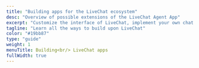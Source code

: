```yaml
---
title: "Building apps for the LiveChat ecosystem"
desc: "Overview of possible extensions of the LiveChat Agent App"
excerpt: "Customize the interface of LiveChat, implement your own chat widget, or automate a variety of tasks. Create minor tweaks for your team, build integrations with other platforms, or create new products in the LiveChat ecosystem."
tagline: "Learn all the ways to build upon LiveChat"
color: "#19bb87"
type: "guide"
weight: 1
menuTitle: Building<br/> LiveChat apps
fullWidth: true
---
```

